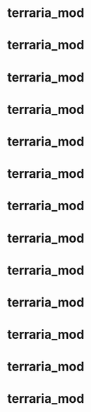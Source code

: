 # terraria_mod
# terraria_mod
# terraria_mod
# terraria_mod
# terraria_mod
# terraria_mod
# terraria_mod
# terraria_mod
# terraria_mod
# terraria_mod
# terraria_mod
# terraria_mod
# terraria_mod
